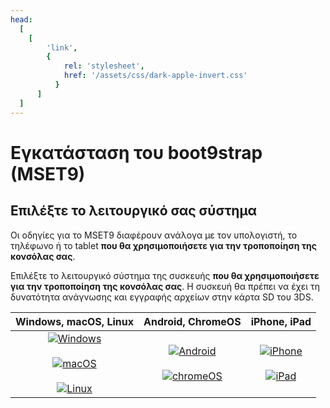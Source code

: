 ```yaml
---
head:
  [
    [
        'link',
        {
            rel: 'stylesheet',
            href: '/assets/css/dark-apple-invert.css'
          }
      ]
  ]
---
```


# Εγκατάσταση του boot9strap (MSET9)

## Επιλέξτε το λειτουργικό σας σύστημα

Οι οδηγίες για το MSET9 διαφέρουν ανάλογα με τον υπολογιστή, το τηλέφωνο ή το tablet **που θα χρησιμοποιήσετε για την τροποποίηση της κονσόλας σας**.

Επιλέξτε το λειτουργικό σύστημα της συσκευής **που θα χρησιμοποιήσετε για την τροποποίηση της κονσόλας σας**. Η συσκευή θα πρέπει να έχει τη δυνατότητα ανάγνωσης και εγγραφής αρχείων στην κάρτα SD του 3DS.

|                                                                                                      Windows, macOS, Linux                                                                                                     |                                                                            Android, ChromeOS                                                                           |                                                                      iPhone, iPad                                                                      |
| :----------------------------------------------------------------------------------------------------------------------------------------------------------------------------------------------------------------------------: | :--------------------------------------------------------------------------------------------------------------------------------------------------------------------: | :----------------------------------------------------------------------------------------------------------------------------------------------------: |
| [![Windows](/images/windows.png)](installing-boot9strap-\(mset9-cli\)) <br><br> [![macOS](/images/macos.png)](installing-boot9strap-\(mset9-cli\)) <br><br> [![Linux](/images/linux.png)](installing-boot9strap-\(mset9-cli\)) | [![Android](/images/android.png)](installing-boot9strap-\(mset9-play-store\)) <br><br> [![chromeOS](/images/chromeos.png)](installing-boot9strap-\(mset9-play-store\)) | [![iPhone](/images/iphone.svg)](installing-boot9strap-\(mset9-cli-ios\)) <br><br> [![iPad](/images/ipad.svg)](installing-boot9strap-\(mset9-cli-ios\)) |
